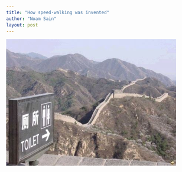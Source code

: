 ```yaml
---
title: "How speed-walking was invented"
author: "Noam Sain"
layout: post
---
```


![Great Wall](/assets/2013/2013-04-20100513.jpg "Great Wall")
